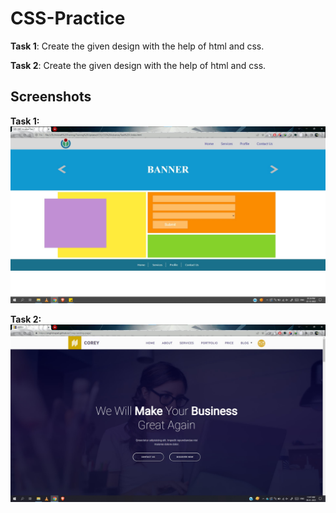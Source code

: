 # CSS-Practice

**Task 1**: Create the given design with the help of html and css.

**Task 2**: Create the given design with the help of html and css.



## Screenshots

**Task 1:**
![App Screenshot](https://github.com/singhtirupati27/HTML-CSS-jQuery_Tasks/blob/main/CSS/CSS%20Advance/images/css-adv-task1.jpg)

**Task 2:**
![App Screenshot](https://github.com/singhtirupati27/HTML-CSS-jQuery_Tasks/blob/main/CSS/CSS%20Advance/images/css-adv-task2.jpg)